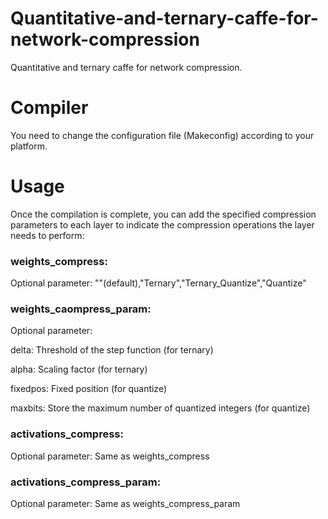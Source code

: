 # Quantitative-and-ternary-caffe-for-network-compression
Quantitative and ternary caffe for network compression.

# Compiler
You need to change the configuration file (Makeconfig) according to your platform.
# Usage
Once the compilation is complete, you can add the specified compression parameters to each layer to indicate the compression operations the layer needs to perform:

### weights_compress: 
 Optional parameter: ""(default),"Ternary","Ternary_Quantize","Quantize"
### weights_caompress_param: 
 Optional parameter:  
 
 delta: Threshold of the step function (for ternary)
 
 alpha: Scaling factor (for ternary)
 
 fixedpos: Fixed position (for quantize)
 
 maxbits: Store the maximum number of quantized integers (for quantize)
 
 ### activations_compress: 
 Optional parameter: Same as weights_compress
 ### activations_compress_param:
 Optional parameter: Same as weights_compress_param

